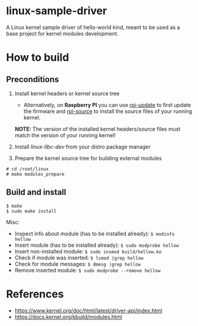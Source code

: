 # linux-sample-driver
A Linux kernel sample driver of hello-world kind, meant to be used as a base project for kernel modules development.

# How to build
## Preconditions

1. Install kernel headers or kernel source tree
    * Alternatively, on **Raspberry PI** you can use [rpi-update](https://www.raspberrypi.com/documentation/computers/os.html#using-rpi-update) to first update the firmware and [rpi-source](https://github.com/RPi-Distro/rpi-source) to install the source files of your running kernel.
    
    **NOTE:** The version of the installed kernel headers/source files must match the version of your running kernel!
    
2. Install *linux-libc-dev* from your distro package manager

3. Prepare the kernel source tree for building external modules
  ```
  # cd /root/linux
  # make modules_prepare
  ```

## Build and install
```
$ make
$ sudo make install
```
Misc:
* Inspect info about module (has to be installed already): `$ modinfo hellow`
* Insert module (has to be installed already): `$ sudo modprobe hellow`
* Insert non-installed module: `$ sudo insmod build/hellow.ko`
* Check if module was inserted: `$ lsmod |grep hellow`
* Check for module messages: `$ dmesg |grep hellow`
* Remove inserted module: `$ sudo modprobe --remove hellow`

# References
* https://www.kernel.org/doc/html/latest/driver-api/index.html
* https://docs.kernel.org/kbuild/modules.html
